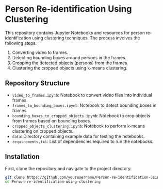 # Person Re-identification Using Clustering

This repository contains Jupyter Notebooks and resources for person re-identification using clustering techniques. The process involves the following steps:
1. Converting video to frames.
2. Detecting bounding boxes around persons in the frames.
3. Cropping the detected objects (persons) from the frames.
4. Clustering the cropped objects using k-means clustering.

## Repository Structure
- `video_to_frames.ipynb`: Notebook to convert video files into individual frames.
- `frames_to_bounding_boxes.ipynb`: Notebook to detect bounding boxes in frames.
- `bounding_boxes_to_cropped_objects.ipynb`: Notebook to crop objects from frames based on bounding boxes.
- `cropped_objects_clustering.ipynb`: Notebook to perform k-means clustering on cropped objects.
- `data`: Directory containing example data for testing the notebooks.
- `requirements.txt`: List of dependencies required to run the notebooks.

## Installation
First, clone the repository and navigate to the project directory:

```bash
git clone https://github.com/yourusername/Person-re-identification-using-clustering.git
cd Person-re-identification-using-clustering
